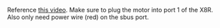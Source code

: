 Reference [this video](https://www.youtube.com/watch?v=l5tjRe4CkL4).
Make sure to plug the motor into port 1 of the X8R. Also only need power wire (red) on the sbus port.
